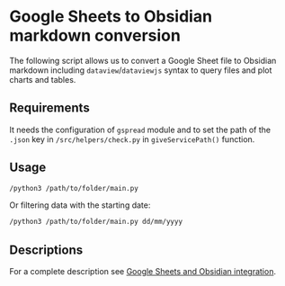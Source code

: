 # Google Sheets to Obsidian markdown conversion

The following script allows us to convert a Google Sheet file to Obsidian markdown including `dataview`/`dataviewjs` syntax to query files and plot charts and tables.

## Requirements

It needs the configuration of `gspread` module and to set the path of the `.json` key in `/src/helpers/check.py` in `giveServicePath()` function. 

## Usage

```bash
/python3 /path/to/folder/main.py
```

Or filtering data with the starting date:

```bash
/python3 /path/to/folder/main.py dd/mm/yyyy
```

## Descriptions

For a complete description see [Google Sheets and Obsidian integration](https://alessandromastrofini.it/en/google-sheets-obsidian-integration/). 


 
